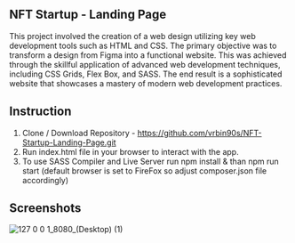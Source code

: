 ## NFT Startup - Landing Page

This project involved the creation of a web design utilizing key web development tools such as HTML and CSS. The primary objective was to transform a design from Figma into a functional website. This was achieved through the skillful application of advanced web development techniques, including CSS Grids, Flex Box, and SASS. The end result is a sophisticated website that showcases a mastery of modern web development practices.

## Instruction

1. Clone / Download Repository - https://github.com/vrbin90s/NFT-Startup-Landing-Page.git
2. Run index.html file in your browser to interact with the app.
3. To use SASS Compiler and Live Server run npm install & than npm run start (default browser is set to FireFox so adjust composer.json file accordingly)

## Screenshots
![127 0 0 1_8080_(Desktop) (1)](https://user-images.githubusercontent.com/72602872/232462872-6cee87ea-9bb6-4380-9252-d82eada4f581.png)
